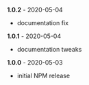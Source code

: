 **1.0.2** - 2020-05-04

- documentation fix

**1.0.1** - 2020-05-04

- documentation tweaks

**1.0.0** - 2020-05-03

- initial NPM release
